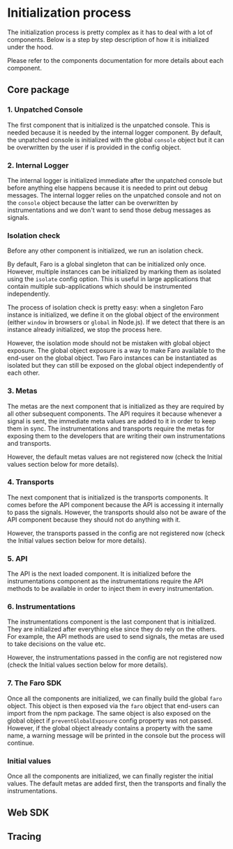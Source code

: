 # Initialization process

The initialization process is pretty complex as it has to deal with a lot of components. Below is a step by step
description of how it is initialized under the hood.

Please refer to the components documentation for more details about each component.

## Core package

### 1. Unpatched Console

The first component that is initialized is the unpatched console. This is needed because it is needed by the internal
logger component. By default, the unpatched console is initialized with the global `console` object but it can be
overwritten by the user if is provided in the config object.

### 2. Internal Logger

The internal logger is initialized immediate after the unpatched console but before anything else happens because it
is needed to print out debug messages. The internal logger relies on the unpatched console and not on the `console`
object because the latter can be overwritten by instrumentations and we don't want to send those debug messages as
signals.

### Isolation check

Before any other component is initialized, we run an isolation check.

By default, Faro is a global singleton that can be initialized only once. However, multiple instances can be initialized
by marking them as isolated using the `isolate` config option. This is useful in large applications that contain
multiple sub-applications which should be instrumented independently.

The process of isolation check is pretty easy: when a singleton Faro instance is initialized, we define it on the
global object of the environment (either `window` in browsers or `global` in Node.js). If we detect that there is an
instance already initialized, we stop the process here.

However, the isolation mode should not be mistaken with global object exposure. The global object exposure is a way to
make Faro available to the end-user on the global object. Two Faro instances can be instantiated as isolated but they
can still be exposed on the global object independently of each other.

### 3. Metas

The metas are the next component that is initialized as they are required by all other subsequent components. The API
requires it because whenever a signal is sent, the immediate meta values are added to it in order to keep them in sync.
The instrumentations and transports require the metas for exposing them to the developers that are writing their own
instrumentations and transports.

However, the default metas values are not registered now (check the Initial values section below for more details).

### 4. Transports

The next component that is initialized is the transports components. It comes before the API component because the API
is accessing it internally to pass the signals. However, the transports should also not be aware of the API component
because they should not do anything with it.

However, the transports passed in the config are not registered now (check the Initial values section below for more
details).

### 5. API

The API is the next loaded component. It is initialized before the instrumentations component as the instrumentations
require the API methods to be available in order to inject them in every instrumentation.

### 6. Instrumentations

The instrumentations component is the last component that is initialized. They are initialized after everything else
since they do rely on the others. For example, the API methods are used to send signals, the metas are used to take
decisions on the value etc.

However, the instrumentations passed in the config are not registered now (check the Initial values section below for
more details).

### 7. The Faro SDK

Once all the components are initialized, we can finally build the global `faro` object. This object is then exposed
via the `faro` object that end-users can import from the npm package. The same object is also exposed on the global
object if `preventGlobalExposure` config property was not passed. However, if the global object already contains a
property with the same name, a warning message will be printed in the console but the process will continue.

### Initial values

Once all the components are initialized, we can finally register the initial values. The default metas are added first,
then the transports and finally the instrumentations.

## Web SDK

## Tracing
